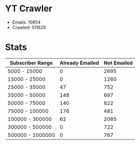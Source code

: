 # YT Crawler
- Emails: 10854
- Crawled: 511629

# Stats
| Subscriber Range  | Already Emailed | Not Emailed |
|-------|-------|-------|
| 5000 - 15000 | 0 | 2695 |
| 15000 - 25000 | 0 | 1260 |
| 25000 - 35000 | 47 | 752 |
| 35000 - 50000 | 148 | 697 |
| 50000 - 75000 | 140 | 822 |
| 75000 - 100000 | 176 | 481 |
| 100000 - 300000 | 62 | 2085 |
| 300000 - 500000 | 0 | 722 |
| 500000 - 1000000 | 0 | 767 |
